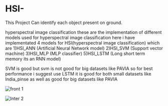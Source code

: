 # HSI-
This Project Can identify each object present on ground.
 
 
hyperspectral image classification
these are the implementation of different models used for hyperspectral image classification 
here i have implementated 4 models for HSI(hyperspectral image classification) which are 
1)HSI_ANN (Artificial Neural Network model)
2)HSI_SVM (Support vector machine)
3)HSI_MLP (MLP classifier)
5)HSI_LSTM (Long short term memory its an RNN model)

SVM is good but svm is not good for big datasets like PAVIA 
so for best performance i suggest use LSTM it is good for both small datasets like India_pinse as well as good for big datasets like PAVIA 

![front 1](https://user-images.githubusercontent.com/61201056/93494254-73810780-f92a-11ea-9156-fce2bbeae545.png)


![Inter 2](https://user-images.githubusercontent.com/61201056/93494284-7b40ac00-f92a-11ea-97f8-d5de9862c8bd.png)
